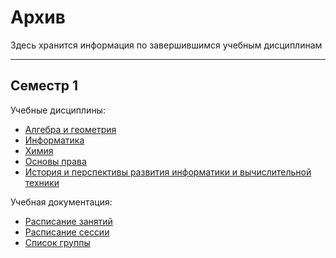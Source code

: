 # Архив
Здесь хранится информация по завершившимся учебным дисциплинам
________

## Семестр 1
Учебные дисциплины:

* [Алгебра и геометрия](Subjects/Algebra%26Geometry.md)
* [Информатика](Subjects/ComputerScience.md)
* [Химия](Subjects/Chemistry.md)
* [Основы права](Subjects/LawBasics.md)
* [История и перспективы развития информатики и вычислительной техники](Subjects/HistoryCS%26CH.md)

Учебная документация:
* [Расписание занятий](Files/Documents/Timetable.md#Расписание)
* [Расписание сессии](Files/Documents/session.pdf)
* [Список группы](Files/Documents/GroupList.md)
